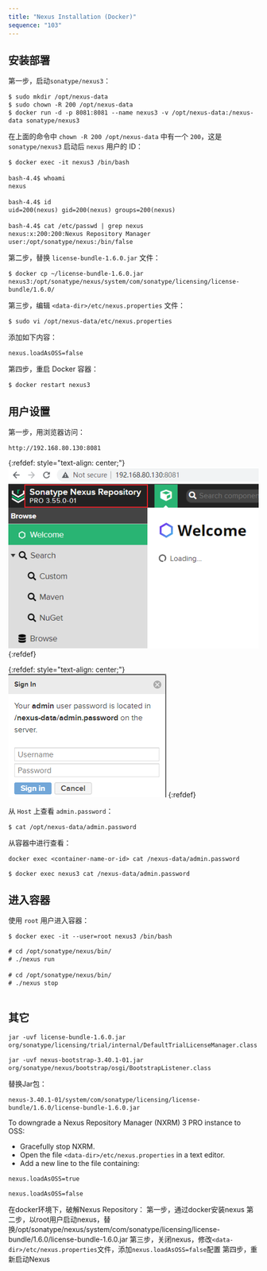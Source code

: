 ```yaml
---
title: "Nexus Installation (Docker)"
sequence: "103"
---
```


## 安装部署

第一步，启动`sonatype/nexus3`：

```text
$ sudo mkdir /opt/nexus-data
$ sudo chown -R 200 /opt/nexus-data
$ docker run -d -p 8081:8081 --name nexus3 -v /opt/nexus-data:/nexus-data sonatype/nexus3
```

在上面的命令中 `chown -R 200 /opt/nexus-data` 中有一个 `200`，这是 `sonatype/nexus3` 启动后 `nexus` 用户的 ID：

```text
$ docker exec -it nexus3 /bin/bash

bash-4.4$ whoami
nexus

bash-4.4$ id
uid=200(nexus) gid=200(nexus) groups=200(nexus)

bash-4.4$ cat /etc/passwd | grep nexus
nexus:x:200:200:Nexus Repository Manager user:/opt/sonatype/nexus:/bin/false
```

第二步，替换 `license-bundle-1.6.0.jar` 文件：

```text
$ docker cp ~/license-bundle-1.6.0.jar nexus3:/opt/sonatype/nexus/system/com/sonatype/licensing/license-bundle/1.6.0/
```

第三步，编辑 `<data-dir>/etc/nexus.properties` 文件：

```text
$ sudo vi /opt/nexus-data/etc/nexus.properties
```

添加如下内容：

```text
nexus.loadAsOSS=false
```

第四步，重启 Docker 容器：

```text
$ docker restart nexus3
```

## 用户设置

第一步，用浏览器访问：

```text
http://192.168.80.130:8081
```

{:refdef: style="text-align: center;"}
![](/assets/images/nexus3/sonatype-nexus-repository-pro.png)
{:refdef}

{:refdef: style="text-align: center;"}
![](/assets/images/nexus3/nexus-data-admin-password.png)
{:refdef}

从 `Host` 上查看 `admin.password`：

```text
$ cat /opt/nexus-data/admin.password
```

从容器中进行查看：

```text
docker exec <container-name-or-id> cat /nexus-data/admin.password
```

```text
$ docker exec nexus3 cat /nexus-data/admin.password
```

## 进入容器


使用 `root` 用户进入容器：

```text
$ docker exec -it --user=root nexus3 /bin/bash
```

```text
# cd /opt/sonatype/nexus/bin/
# ./nexus run

# cd /opt/sonatype/nexus/bin/
# ./nexus stop


```


## 其它


```text
jar -uvf license-bundle-1.6.0.jar org/sonatype/licensing/trial/internal/DefaultTrialLicenseManager.class
```

```text
jar -uvf nexus-bootstrap-3.40.1-01.jar org/sonatype/nexus/bootstrap/osgi/BootstrapListener.class
```

替换Jar包：

```text
nexus-3.40.1-01/system/com/sonatype/licensing/license-bundle/1.6.0/license-bundle-1.6.0.jar
```

To downgrade a Nexus Repository Manager (NXRM) 3 PRO instance to OSS:

- Gracefully stop NXRM.
- Open the file `<data-dir>/etc/nexus.properties` in a text editor.
- Add a new line to the file containing:

```text
nexus.loadAsOSS=true
```

```text
nexus.loadAsOSS=false
```

在docker环境下，破解Nexus Repository：
第一步，通过docker安装nexus
第二步，以root用户启动nexus，替换/opt/sonatype/nexus/system/com/sonatype/licensing/license-bundle/1.6.0/license-bundle-1.6.0.jar
第三步，关闭nexus，修改`<data-dir>/etc/nexus.properties`文件，添加`nexus.loadAsOSS=false`配置
第四步，重新启动Nexus
